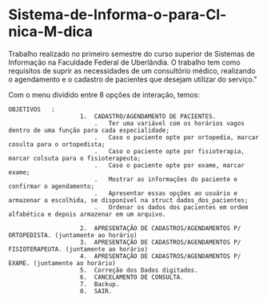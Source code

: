 # Sistema-de-Informa-o-para-Cl-nica-M-dica
Trabalho realizado no primeiro semestre do curso superior de Sistemas de Informação na Faculdade Federal de Uberlândia. O trabalho tem como requisitos de suprir as necessidades de um consultório médico, realizando o agendamento e o cadastro de pacientes que desejam utilizar do serviço."

Com o menu dividido entre 8 opções de interação, temos:
    
    OBJETIVOS   :   
                        1.  CADASTRO/AGENDAMENTO DE PACIENTES.
                            .   Ter uma variável com os horários vagos dentro de uma função para cada especialidade;
                            .   Caso o paciente opte por ortopedia, marcar cosulta para o ortopedista;
                            .   Caso o paciente opte por fisioterapia, marcar colsuta para o fisioterapeuta;
                            .   Caso o paciente opte por exame, marcar exame;            
                            .   Mostrar as informações do paciente e confirmar o agendamento;
                            .   Apresentar essas opções ao usuário e armazenar a escolhida, se disponível na struct dados_dos_pacientes;
                            .   Ordenar os dados dos pacientes em ordem alfabética e depois armazenar em um arquivo.
                        
                        2.  APRESENTAÇÃO DE CADASTROS/AGENDAMENTOS P/ ORTOPEDISTA. (juntamente ao horário)
                        3.  APRESENTAÇÃO DE CADASTROS/AGENDAMENTOS P/ FISIOTERAPEUTA. (juntamente ao horário)
                        4.  APRESENTAÇÃO DE CADASTROS/AGENDAMENTOS P/ EXAME. (juntamente ao horário)
                        5.  Correção dos Dados digitados. 
                        6.  CANCELAMENTO DE CONSULTA.
                        7.  Backup.
                        0.  SAIR. 
